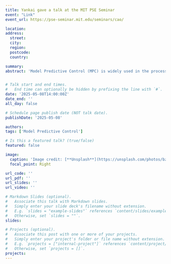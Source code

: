 ```yaml
---
title: Yankai gave a talk at the MIT PSE Seminar
event: "Link"
event_url: https://pse-seminar.mit.edu/seminars/cao/

location:  
address:
  street:  
  city:  
  region:  
  postcode:  
  country:  

summary: 
abstract: 'Model Predictive Control (MPC) is widely used in the process industry for its superior control performance. However, its real-time computational demands limit implementation in systems with fast dynamics. To address this, we propose an offline approach to approximate MPC control laws using oblique decision trees (DTs) with linear predictions, which are then deployed as online controllers. Unlike Explicit MPC—which suffers from scalability issues due to the exponential growth of partitions—DTs offer both interpretability through if-else rules and scalability via data-driven training, with datasets generated from ideal MPC simulations. Notably, DTs with oblique splits and linear leaf predictions mirror the piecewise affine structure of explicit MPC. A key challenge is training the DT model, a mixed-integer problem. We tackle this with a novel gradient-based algorithm, enabling efficient training with GPU-accelerated machine-learning tools. Through case studies, we demonstrate that this method accurately approximates both linear and nonlinear MPC control laws, significantly reducing online computation time while maintaining control performance.'


# Talk start and end times.
#   End time can optionally be hidden by prefixing the line with `#`.
date: '2025-05-08T14:00:00Z'
date_end: ''
all_day: false

# Schedule page publish date (NOT talk date).
publishDate: '2025-05-08'

authors: 
tags: ['Model Predictive Control']

# Is this a featured talk? (true/false)
featured: false

image:
  caption: 'Image credit: [**Unsplash**](https://unsplash.com/photos/bzdhc5b3Bxs)'
  focal_point: Right

url_code: ''
url_pdf: ''
url_slides: ''
url_video: ''

# Markdown Slides (optional).
#   Associate this talk with Markdown slides.
#   Simply enter your slide deck's filename without extension.
#   E.g. `slides = "example-slides"` references `content/slides/example-slides.md`.
#   Otherwise, set `slides = ""`.
slides:

# Projects (optional).
#   Associate this post with one or more of your projects.
#   Simply enter your project's folder or file name without extension.
#   E.g. `projects = ["internal-project"]` references `content/project/deep-learning/index.md`.
#   Otherwise, set `projects = []`.
projects:
---
```

 
 
